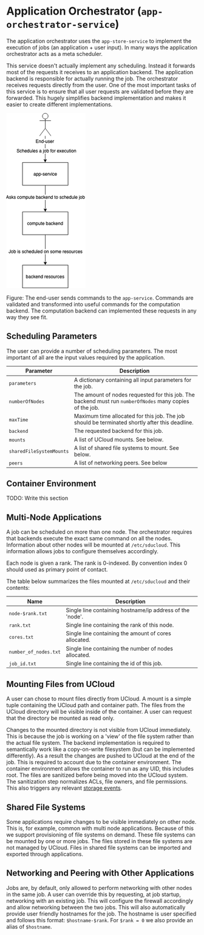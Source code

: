 # Application Orchestrator (`app-orchestrator-service`)

The application orchestrator uses the `app-store-service` to implement the
execution of jobs (an application + user input). In many ways the application
orchestrator acts as a meta scheduler.

This service doesn't actually implement any scheduling. Instead it forwards
most of the requests it receives to an application backend. The application
backend is responsible for actually running the job. The orchestrator
receives requests directly from the user. One of the most important tasks of
this service is to ensure that all user requests are validated before they
are forwarded. This hugely simplifies backend implementation and makes it easier
to create different implementations.

![Scheduling applications](./wiki/schedule.png)

Figure: The end-user sends commands to the `app-service`. Commands are
validated and transformed into useful commands for the computation backend.
The computation backend can implemented these requests in any way they see
fit.

## Scheduling Parameters

The user can provide a number of scheduling parameters. The most important of
all are the input values required by the application.

| Parameter                | Description                                                                                              |
|--------------------------|----------------------------------------------------------------------------------------------------------|
| `parameters`             | A dictionary containing all input parameters for the job.                                                |
| `numberOfNodes`          | The amount of nodes requested for this job. The backend must run `numberOfNodes` many copies of the job. |
| `maxTime`                | Maximum time allocated for this job. The job should be terminated shortly after this deadline.           |
| `backend`                | The requested backend for this job.                                                                      |
| `mounts`                 | A list of UCloud mounts. See below.                                                                    |
| `sharedFileSystemMounts` | A list of shared file systems to mount. See below.                                                       |
| `peers`                  | A list of networking peers. See below                                                                    |

## Container Environment

TODO: Write this section

## Multi-Node Applications

A job can be scheduled on more than one node. The orchestrator requires that
backends execute the exact same command on all the nodes. Information about
other nodes will be mounted at `/etc/sducloud`. This information allows jobs
to configure themselves accordingly.

Each node is given a rank. The rank is 0-indexed. By convention index 0
should used as primary point of contact.

The table below summarizes the files mounted at `/etc/sducloud` and their
contents:

| Name                  | Description                                               |
|-----------------------|-----------------------------------------------------------|
| `node-$rank.txt`      | Single line containing hostname/ip address of the 'node'. |
| `rank.txt`            | Single line containing the rank of this node.             |
| `cores.txt`           | Single line containing the amount of cores allocated.     |
| `number_of_nodes.txt` | Single line containing the number of nodes allocated.     |
| `job_id.txt`          | Single line containing the id of this job.                |

## Mounting Files from UCloud

A user can chose to mount files directly from UCloud. A mount is a simple
tuple containing the UCloud path and container path. The files from the
UCloud directory will be visible inside of the container. A user can request
that the directory be mounted as read only.

Changes to the mounted directory is not visible from UCloud immediately.
This is because the job is working on a 'view' of the file system rather than
the actual file system. The backend implementation is required to
semantically work like a copy-on-write filesystem (but can be implemented
differently). As a result the changes are pushed to UCloud at the end of
the job. This is required to account due to the container environment. The
container environment allows the container to run as any UID, this includes
root. The files are sanitized before being moved into the UCloud system.
The sanitization step normalizes ACLs, file owners, and file permissions.
This also triggers any relevant [storage events](../storage-service).

## Shared File Systems

Some applications require changes to be visible immediately on other node.
This is, for example, common with multi node applications. Because of this we
support provisioning of file systems on demand. These file systems can be
mounted by one or more jobs. The files stored in these file systems are not
managed by UCloud. Files in shared file systems can be imported and exported 
through applications.

<!-- You can read more about this feature [here](../app-fs-service). -->

## Networking and Peering with Other Applications

Jobs are, by default, only allowed to perform networking with other nodes in
the same job. A user can override this by requesting, at job startup,
networking with an existing job. This will configure the firewall accordingly
and allow networking between the two jobs. This will also automatically
provide user friendly hostnames for the job. The hostname is user specified
and follows this format: `$hostname-$rank`. For `$rank = 0` we also provide
an alias of `$hostname`.
